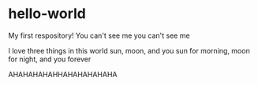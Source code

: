 # hello-world
My first respository!
You can't see me you can't see me

I love three things in this world 
sun, moon, and you 
sun for morning, moon for night, and you forever

AHAHAHAHAHHAHAHAHAHAHA
